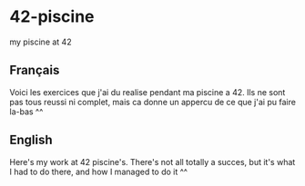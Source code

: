 # 42-piscine
my piscine at 42

Français
--------------------

Voici les exercices que j'ai du realise pendant ma piscine a 42.
Ils ne sont pas tous reussi ni complet, mais ca donne un appercu de ce que j'ai pu faire la-bas ^^

English
--------------------

Here's my work at 42 piscine's.
There's not all totally a succes, but it's what I had to do there, and how I managed to do it ^^

